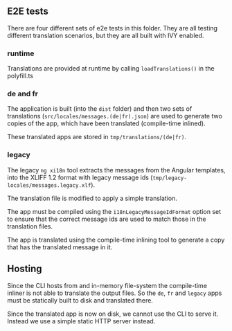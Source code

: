 ## E2E tests

There are four different sets of e2e tests in this folder. They are all testing different
translation scenarios, but they are all built with IVY enabled.

### runtime

Translations are provided at runtime by calling `loadTranslations()` in the polyfill.ts

### de and fr

The application is built (into the `dist` folder) and then two sets of translations
(`src/locales/messages.(de|fr).json`) are used to generate two copies of the app, which have
been translated (compile-time inlined).

These translated apps are stored in `tmp/translations/(de|fr)`.

### legacy

The legacy `ng xi18n` tool extracts the messages from the Angular templates, into the XLIFF 1.2
format with legacy message ids (`tmp/legacy-locales/messages.legacy.xlf`).

The translation file is modified to apply a simple translation.

The app must be compiled using the `i18nLegacyMessageIdFormat` option set to ensure that the correct
message ids are used to match those in the translation files.

The app is translated using the compile-time inlining tool to generate a copy that has the
translated message in it.

## Hosting

Since the CLI hosts from and in-memory file-system the compile-time inliner is not able to
translate the output files. So the `de`, `fr` and `legacy` apps must be statically built to
disk and translated there.

Since the translated app is now on disk, we cannot use the CLI to serve it. Instead we use
a simple static HTTP server instead.